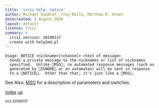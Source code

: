 ```yaml
---
title: 'ircii help: notice'
author: Michael Sandrof, Troy Rollo, Matthew R. Green
datecreated: 3 August 2020
layout: default
license: ircii
summary: >
  ircii version: 20190117
  create with help2md.pl
---
```

```
Usage: NOTICE <nickname>|<channel> <text of message>
  Sends a private message to the nicknames or list of nicknames
  specified.  Unlike MSG, no automated response messages (such as
  generated by IGNORE or an automaton) will be sent in response
  to a NOTICE.  Other than that, it's just like a MSG.

```
See Also:
  [MSG](msg.html) for a description of parameters and switches.

[index](index.html)
[up](..)

<small> ircii 20190117 </small>
